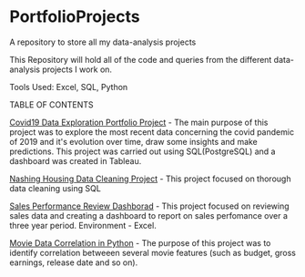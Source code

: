 # PortfolioProjects

A repository to store all my data-analysis projects

This Repository will hold all of the code and queries from the different data-analysis projects I work on.

Tools Used: Excel, SQL, Python

TABLE OF CONTENTS

[Covid19 Data Exploration Portfolio Project](/Covid19_Data_Exploration_Portfolio_Projec.sql) - The main purpose of this project was to explore the most recent data concerning the covid pandemic of 2019 and it's evolution over time, draw some insights and make predictions. This project was carried out using SQL(PostgreSQL) and a dashboard was created in Tableau.

[Nashing Housing Data Cleaning Project](/NashvilleHousingPrortfolioProject.sql) - This project focused on thorough data cleaning using SQL

[Sales Performance Review Dashborad](/SalesPerformanceReview.xlsx) - This project focused on reviewing sales data and creating a dashboard to report on sales perfomance over a three year period. Environment - Excel.

[Movie Data Correlation in Python](/Data%20Correlation%20in%20Python.ipynb) - The purpose of this project was to identify correlation betweeen several movie features (such as budget, gross earnings, release date and so on).
